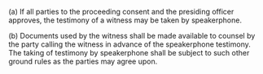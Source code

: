 (a) If all parties to the proceeding consent and the presiding officer approves, the testimony of a witness may be taken by speakerphone.

(b) Documents used by the witness shall be made available to counsel by the party calling the witness in advance of the speakerphone testimony. The taking of testimony by speakerphone shall be subject to such other ground rules as the parties may agree upon.

